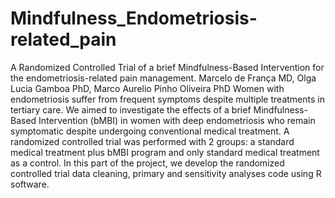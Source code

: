 # Mindfulness_Endometriosis-related_pain
A Randomized Controlled Trial of a brief Mindfulness-Based Intervention for the endometriosis-related pain management. 
     Marcelo de França MD, Olga Lucia Gamboa PhD, Marco Aurelio Pinho Oliveira PhD
Women with endometriosis suffer from frequent symptoms despite multiple treatments in tertiary care. We aimed to investigate the effects of a brief Mindfulness-Based Intervention (bMBI) in women with deep endometriosis who remain symptomatic despite undergoing conventional medical treatment. A randomized controlled trial was performed with 2 groups: a standard medical treatment plus bMBI program and only standard medical treatment as a control. 
 In this part of the project, we develop the randomized controlled trial data cleaning, primary and sensitivity analyses code using R software. 
